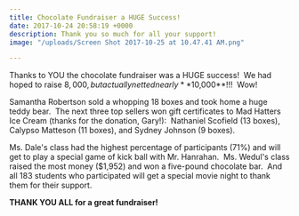 ```yaml
---
title: Chocolate Fundraiser a HUGE Success!
date: 2017-10-24 20:58:19 +0000
description: Thank you so much for all your support!
image: "/uploads/Screen Shot 2017-10-25 at 10.47.41 AM.png"

---
```

Thanks to YOU the chocolate fundraiser was a HUGE success!  We had hoped to raise $8,000, but actually netted nearly **$10,000**!!!  Wow!

Samantha Robertson sold a whopping 18 boxes and took home a huge teddy bear.  The next three top sellers won gift certificates to Mad Hatters Ice Cream (thanks for the donation, Gary!):  Nathaniel Scofield (13 boxes), Calypso Matteson (11 boxes), and Sydney Johnson (9 boxes).  

Ms. Dale's class had the highest percentage of participants (71%) and will get to play a special game of kick ball with Mr. Hanrahan.  Ms. Wedul's class raised the most money ($1,952) and won a five-pound chocolate bar.  And all 183 students who participated will get a special movie night to thank them for their support.

**THANK YOU ALL for a great fundraiser!**